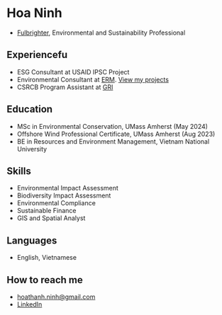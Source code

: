 # Hoa Ninh
- [Fulbrighter](https://vn.usembassy.gov/education/fulbright-program-in-vietnam/), Environmental and Sustainability Professional

## Experiencefu

- ESG Consultant at USAID IPSC Project
- Environmental Consultant at [ERM](https://www.erm.com). [View my projects](https://hoaninh-bb.github.io/Projects/)
- CSRCB Program Assistant at [GRI](https://www.globalreporting.org)

## Education

- MSc in Environmental Conservation, UMass Amherst (May 2024)
- Offshore Wind Professional Certificate, UMass Amherst (Aug 2023)
- BE in Resources and Environment Management, Vietnam National University

## Skills

- Environmental Impact Assessment
- Biodiversity Impact Assessment
- Environmental Compliance
- Sustainable Finance
- GIS and Spatial Analyst

## Languages

- English, Vietnamese

## How to reach me

- hoathanh.ninh@gmail.com
- [LinkedIn](https://www.linkedin.com/in/hoa-ninh-206193162/)


